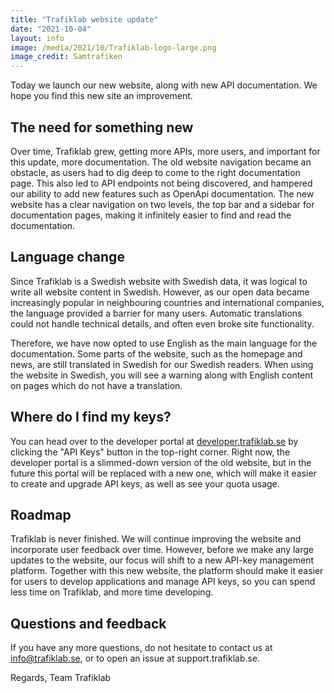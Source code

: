 ```yaml
---
title: "Trafiklab website update"
date: "2021-10-04"
layout: info
image: /media/2021/10/Trafiklab-logo-large.png
image_credit: Samtrafiken
---
```


Today we launch our new website, along with new API documentation. We hope you find this new site an improvement. 

## The need for something new

Over time, Trafiklab grew, getting more APIs, more users, and important for this update, more documentation. The old 
website navigation became an obstacle, as users had to dig deep to come to the right documentation page. This also 
led to API endpoints not being discovered, and hampered our ability to add new features such as OpenApi 
documentation. The new website has a clear navigation on two levels, the top bar and a sidebar for documentation 
pages, making it infinitely easier to find and read the documentation.

## Language change

Since Trafiklab is a Swedish website with Swedish data, it was logical to write all website content in Swedish. 
However, as our open data became increasingly popular in neighbouring countries and international companies, the 
language provided a barrier for many users. Automatic translations could not handle technical details, and often 
even broke site functionality.

Therefore, we have now opted to use English as the main language for the documentation. Some parts of the website, 
such as the homepage and news, are still translated in Swedish for our Swedish readers. When using the website in 
Swedish, you will see a warning along with English content on pages which do not have a translation.

## Where do I find my keys?

You can head over to the developer portal at [developer.trafiklab.se](https://developer.trafiklab.se) by clicking the 
"API Keys" button in the top-right corner. Right now, the developer portal is a slimmed-down version of the old website,
but in the future this portal will be replaced with a new one, which will make it easier to create and upgrade API keys,
as well as see your quota usage.

## Roadmap

Trafiklab is never finished. We will continue improving the website and incorporate user feedback over time. However,
before we make any large updates to the website, our focus will shift to a new API-key management platform. Together 
with this new website, the platform should make it easier for users to develop applications and manage API keys, so 
you can spend less time on Trafiklab, and more time developing.

## Questions and feedback

If you have any more questions, do not hesitate to contact us at info@trafiklab.se, or to open an issue at
support.trafiklab.se.

Regards, Team Trafiklab

